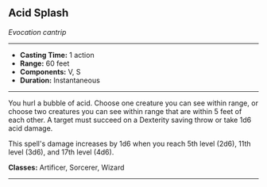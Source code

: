 ﻿## Acid Splash
*Evocation cantrip*
___
- **Casting Time:** 1 action
- **Range:** 60 feet
- **Components:** V, S
- **Duration:** Instantaneous

---
You hurl a bubble of acid. Choose one creature you can see within range, or choose two creatures you can see within range that are within 5 feet of each other. A target must succeed on a Dexterity saving throw or take 1d6 acid damage.

This spell's damage increases by 1d6 when you reach 5th level (2d6), 11th level (3d6), and 17th level (4d6).

**Classes:** Artificer, Sorcerer, Wizard


---
